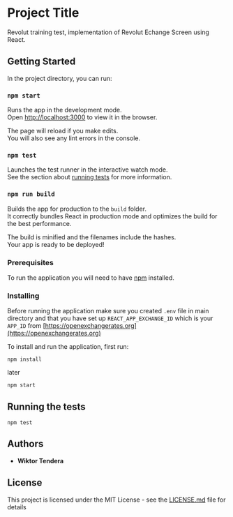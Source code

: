 # Project Title

Revolut training test, implementation of Revolut Echange Screen using React. 

## Getting Started

In the project directory, you can run:

### `npm start`

Runs the app in the development mode.<br />
Open [http://localhost:3000](http://localhost:3000) to view it in the browser.

The page will reload if you make edits.<br />
You will also see any lint errors in the console.

### `npm test`

Launches the test runner in the interactive watch mode.<br />
See the section about [running tests](https://facebook.github.io/create-react-app/docs/running-tests) for more information.

### `npm run build`

Builds the app for production to the `build` folder.<br />
It correctly bundles React in production mode and optimizes the build for the best performance.

The build is minified and the filenames include the hashes.<br />
Your app is ready to be deployed!

### Prerequisites

To run the application you will need to have [npm](https://www.npmjs.com/get-npm) installed.

### Installing

Before running the application make sure you created `.env` file in main directory and that you have set up `REACT_APP_EXCHANGE_ID` which is your `APP_ID` from [https://openexchangerates.org](https://openexchangerates.org)

To install and run the application, first run:

```
npm install
```

later

```
npm start
```


## Running the tests
`npm test`

## Authors

* **Wiktor Tendera** 

## License

This project is licensed under the MIT License - see the [LICENSE.md](LICENSE.md) file for details